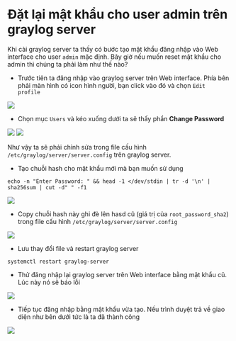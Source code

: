 # Đặt lại mật khẩu cho user admin trên graylog server  

Khi cài graylog server ta thấy có bước tạo mật khẩu đăng nhập vào Web interface cho user `admin` mặc định. Bây giờ nếu muốn reset mật khẩu cho admin thì chúng ta phải làm như thế nào?  

- Trước tiên ta đăng nhập vào graylog server trên Web interface. Phía bên phải màn hình có icon hình người, bạn click vào đó và chọn `Edit profile` 

<img src="https://i.imgur.com/dVa8yR1.png">  

- Chọn mục `Users` và kéo xuống dưới  ta sẽ thấy phần **Change Password**  

<img src="https://i.imgur.com/SQvfWxO.png">  

<img src="https://i.imgur.com/VoohSPG.png">  

Như vậy ta sẽ phải chỉnh sửa trong file cấu hình `/etc/graylog/server/server.config` trên graylog server.  

- Tạo chuỗi hash cho mật khẩu mới mà bạn muốn sử dụng
```
echo -n "Enter Password: " && head -1 </dev/stdin | tr -d '\n' | sha256sum | cut -d" " -f1
```

<img src="https://i.imgur.com/KWZqXnQ.png">

- Copy chuỗi hash này ghi đè lên hasd cũ (giá trị của `root_password_sha2`) trong file cấu hình `/etc/graylog/server/server.config`  

<img src="https://i.imgur.com/Cc6PFnG.png">

- Lưu thay đổi file và restart graylog server  
```
systemctl restart graylog-server
```

- Thử đăng nhập lại graylog server trên Web interface bằng mật khẩu cũ. Lúc này nó sẽ báo lỗi  

<img src="https://i.imgur.com/GPwekX9.png">  

- Tiếp tục đăng nhập bằng mật khẩu vừa tạo. Nếu trình duyệt trả về giao diện như bên dưới tức là ta đã thành công

<img src="https://i.imgur.com/RYKo2TR.png">
